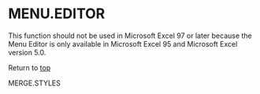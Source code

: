 MENU.EDITOR
===========

This function should not be used in Microsoft Excel 97 or later because
the Menu Editor is only available in Microsoft Excel 95 and Microsoft
Excel version 5.0.

Return to [top](#H)

MERGE.STYLES
